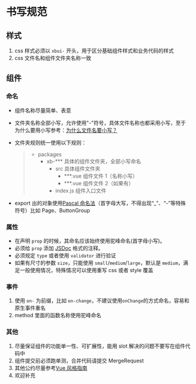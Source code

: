 # 书写规范

## 样式

1. css 样式必须以 `xbui-` 开头，用于区分基础组件样式和业务代码的样式
2. css 文件名和组件文件夹名称一致

## 组件

### 命名

- 组件名称尽量简单、表意
- 文件夹名称全部小写，允许使用"-"符号，具体文件名称也都采用小写，至于为什么要用小写参考：[为什么文件名要小写？](http://www.ruanyifeng.com/blog/2017/02/filename-should-be-lowercase.html)

- 文件夹规则统一使用以下规则：

  > - packages
  >   - xb-\*\*\* 具体的组件文件夹，全部小写命名
  >     - src 具体组件文件夹
  >       - \*\*\*.vue 组件文件 1（名称小写）
  >       - \*\*\*.vue 组件文件 2（如果有）
  >     - index.js 组件入口文件

- export 出的对象使用[Pascal 命名法](https://baike.baidu.com/item/%E5%B8%95%E6%96%AF%E5%8D%A1%E5%91%BD%E5%90%8D%E6%B3%95/9464494?fr=aladdin)（首字母大写，不得出现“\_”、“-”等特殊符号）比如 Page、ButtonGroup

### 属性

- 在声明 `prop` 的时候，其命名应该始终使用驼峰命名(首字母小写)。
- 必须给 `prop` 添加 [JSDoc](http://www.css88.com/doc/jsdoc/index.html) 格式的注释。
- 必须规定 `type` 或者使用 `validator` 进行验证
- 如果有尺寸的参数 `size`，只能使用 `small`/`medium`/`large`，默认是 `medium`，满足一般使用情况，特殊情况可以使用重写 css 或者 style 覆盖

### 事件

1. 使用 `on-` 为前缀，比如 `on-change`，不建议使用`onChange`的方式命名，容易和原生事件重名
2. method 里面的函数名称使用驼峰命名

### 其他

1. 尽量保证组件的功能单一性、可扩展性，能用 slot 解决的问题不要写在组件代码中
2. 组件提交前必须跑单测，合并代码请提交 MergeRequest
3. 其他公约尽量参考[Vue 风格指南](https://cn.vuejs.org/v2/style-guide/index.html)
4. 欢迎补充
